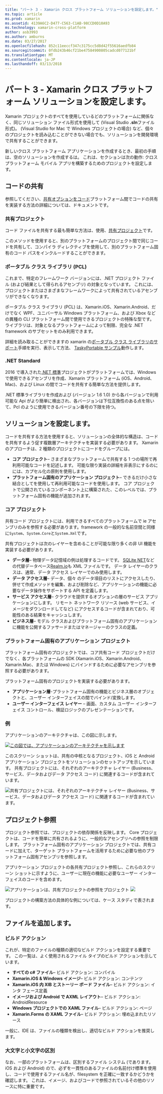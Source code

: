 ```yaml
---
title: "パート 3 - Xamarin クロス プラットフォーム ソリューションを設定します。"
ms.topic: article
ms.prod: xamarin
ms.assetid: 4139A6C2-D477-C563-C1AB-98CCD0D10A93
ms.technology: xamarin-cross-platform
author: asb3993
ms.author: amburns
ms.date: 03/27/2017
ms.openlocfilehash: 852c11eeccf347c3175cc5d8d42f55616aedfb84
ms.sourcegitcommit: 0fdb243b46cf21be47584900805cadcd077121bf
ms.translationtype: MT
ms.contentlocale: ja-JP
ms.lasthandoff: 03/13/2018
---
```

# <a name="part-3---setting-up-a-xamarin-cross-platform-solution"></a>パート 3 - Xamarin クロス プラットフォーム ソリューションを設定します。

Xamarin プロジェクトのすべてを使用しているどのプラットフォームに関係なく、同じソリューション ファイル形式を使用して (Visual Studio **.sln**ファイル形式)。 (Visual Studio for Mac で Windows プロジェクトの場合) など、個々 のプロジェクトを読み込むことができない場合でも、ソリューションを開発環境で共有することができます。



新しいクロス プラットフォーム アプリケーションを作成するとき、最初の手順は、空のソリューションを作成するは。 これは、セクションは次の動作: クロス プラットフォーム モバイル アプリを構築するためのプロジェクトを設定します。

 <a name="Sharing_Code" />


## <a name="sharing-code"></a>コードの共有

参照してください、[共有オプションをコード](~/cross-platform/app-fundamentals/code-sharing.md)プラットフォーム間でコードの共有を実装する方法の詳細については、ドキュメントです。

 <a name="Shared_Asset_Projects" />


### <a name="shared-projects"></a>共有プロジェクト

コード ファイルを共有する最も簡単な方法は、使用、[共有プロジェクト](~/cross-platform/app-fundamentals/shared-projects.md)です。

このメソッドを使用すると、別のプラットフォームのプロジェクト間で同じコードを共有して、コンパイラ ディレクティブを使用して、別のプラットフォーム固有のコード パスをインクルードすることができます。

 <a name="Portable_Class_Libraries" />


### <a name="portable-class-libraries-pcl"></a>ポータブル クラス ライブラリ (PCL)

これまで、特定のフレームワーク バージョンには、.NET プロジェクト ファイル (および結果として得られるアセンブリ) の対象となっています。 これには、プロジェクトまたはさまざまなフレームワークによって共有されているアセンブリができなくなります。

ポータブル クラス ライブラリ (PCL) は、Xamarin.iOS、Xamarin.Android、だけでなく WPF、ユニバーサル Windows プラットフォーム、および Xbox などの異種の CLI プラットフォーム間で使用できるプロジェクトの特殊な型です。 ライブラリは、対象となるプラットフォームによって制限、完全な .NET framework のサブセットをのみ利用できます。

詳細を読み取ることができますの xamarin の[ポータブル クラス ライブラリのサポート](~/cross-platform/app-fundamentals/pcl.md)手順を実行、表示して方法、 [TaskyPortable サンプル](https://github.com/xamarin/mobile-samples/tree/master/TaskyPortable)動作します。


### <a name="net-standard"></a>.NET Standard

2016 で導入された[.NET 標準](~/cross-platform/app-fundamentals/net-standard.md)プロジェクトがプラットフォームでは、Windows で使用できるアセンブリを作成、Xamarin プラットフォーム (iOS、Android、Mac)、および Linux の間でコードを共有する簡単な方法を提供します。

.NET 標準ライブラリを作成および (バージョン 1.6 1.0) から各バージョンで利用可能な Api がより簡単に検出され、各バージョンは下位互換性のある点を除いて、Pcl のように使用できるバージョン番号の下限を持つ。



 <a name="Populating_the_Solution" />


## <a name="populating-the-solution"></a>ソリューションを設定します。

コードを共有する方法を使用すると、ソリューションの全体的な構造は、コードを共有するよう促す複数層アーキテクチャを実装する必要があります。
Xamarin のアプローチは、2 種類のプロジェクトにコードをグループには。

-   **コア プロジェクト**– さまざまなプラットフォームで共有する 1 つの場所で再利用可能なコードを記述します。 可能な限り実装の詳細を非表示にするのにには、カプセル化の原則を使用します。
-   **プラットフォーム固有のアプリケーション プロジェクト**– できるだけ小さな結合としてを使用して再利用可能なコードを使用します。 コア プロジェクトで公開されているコンポーネント上に構築された、このレベルでは、プラットフォーム固有の機能が追加されます。


 <a name="Core_Project" />


### <a name="core-project"></a>コア プロジェクト

共有コード プロジェクトには、利用できるすべてのプラットフォームで ie アセンブリのみを参照する必要があります。framework の一般的な名前空間と同様に`System`、`System.Core`と`System.Xml`です。

共有プロジェクトは次のレイヤーを含めることが可能な限り多くの非 UI 機能を実装する必要があります。

-   **データ層**– 物理データ記憶域の例は処理するコードです。  [SQLite NET](https://github.com/praeclarum/sqlite-net)などの代替データベース[Realm.io](https://realm.io/products/realm-mobile-database/)も XML ファイルです。 データ レイヤーのクラスは、通常、データ アクセス レイヤーでのみ使用します。
-   **データ アクセス層**– データ、個々 のデータ項目のリストにアクセスしたり、併せて作成メソッドを編集、および削除など、アプリケーションの機能に必要なデータ操作をサポートする API を定義します。
-   **サービス アクセス層**– クラウドを提供するオプションの層のサービス アプリケーションにします。 リモート ネットワーク リソース (web サービス、イメージをダウンロードしてなど) にアクセスするコードが含まれており、可能性のある結果をキャッシュします。
-   **ビジネス層**– モデル クラスおよびプラットフォーム固有のアプリケーションに機能を公開するファサードまたはマネージャーのクラスの定義。


 <a name="Platform-Specific_Application_Projects" />


### <a name="platform-specific-application-projects"></a>プラットフォーム固有のアプリケーション プロジェクト

プラットフォーム固有のプロジェクトでは、コア共有コード プロジェクトだけでなく、各プラットフォームの SDK (Xamarin.iOS、Xamarin.Android、Xamarin.Mac、または Windows) にバインドするために必要なアセンブリを参照する必要があります。

プラットフォーム固有のプロジェクトを実装する必要があります。

-   **アプリケーション層**-プラットフォーム固有の機能とビジネス層のオブジェクトと、ユーザー インターフェイスの間でバインド/変換します。
-   **ユーザー インターフェイス レイヤー** – 画面、カスタム ユーザー インターフェイス コントロール、検証ロジックのプレゼンテーションです。


<a name="Example" />


### <a name="example"></a>例

アプリケーションのアーキテクチャは、この図に示します。

 [ ![](part-3-setting-up-a-xamarin-cross-platform-solution-images/conceptualarchitecture.png "この図では、アプリケーションのアーキテクチャを示します")](part-3-setting-up-a-xamarin-cross-platform-solution-images/conceptualarchitecture.png#lightbox)

このスクリーン ショットは、共有の中核となるプロジェクト、iOS と Android アプリケーション プロジェクトをソリューションのセットアップを示しています。 共有プロジェクトには、それぞれのアーキテクチャ レイヤー (Business、サービス、データおよびデータ アクセス コード) に関連するコードが含まれています。

 ![](part-3-setting-up-a-xamarin-cross-platform-solution-images/core-solution-example.png "共有プロジェクトには、それぞれのアーキテクチャ レイヤー (Business、サービス、データおよびデータ アクセス コード) に関連するコードが含まれています。")


 <a name="Project_References" />


## <a name="project-references"></a>プロジェクト参照

プロジェクト参照では、プロジェクトの依存関係を反映します。 Core プロジェクトは、コードを簡単に共有されるように、一般的なアセンブリへの参照を制限します。
プラットフォーム固有のアプリケーション プロジェクトでは、共有コードに加えて、ターゲット プラットフォームを活用するために必要な他のプラットフォーム固有アセンブリを参照します。

アプリケーション プロジェクトの各共有プロジェクト参照し、これらのスクリーン ショットに示すように、ユーザーに現在の機能に必要なユーザー インターフェイスのコードを含めます。

![](part-3-setting-up-a-xamarin-cross-platform-solution-images/solution-android.png "アプリケーションは、共有プロジェクトの参照をプロジェクト") ![ ](part-3-setting-up-a-xamarin-cross-platform-solution-images/solution-ios.png "アプリケーション プロジェクトの共有プロジェクトの参照")


プロジェクトの構築方法の具体的な例については、ケース スタディで表されます。

 <a name="Adding_Files" />


## <a name="adding-files"></a>ファイルを追加します。

 <a name="Build_Action" />


### <a name="build-action"></a>ビルド アクション

これが、特定のファイルの種類の適切なビルド アクションを設定する重要です。 この一覧は、よく使用されるファイル タイプのビルド アクションを示しています。

-  **すべての c# ファイル**– ビルド アクション: コンパイル
-   **Xamarin.iOS & Windows イメージ**– ビルド アクション: コンテンツ
-   **Xamarin.iOS 内 XIB とストーリー ボード ファイル**– ビルド アクション: インタ フェース定義
-   **イメージおよび Android で AXML レイアウト**– ビルド アクション: AndroidResource
-  **Windows プロジェクトでの XAML ファイル**– ビルド アクション: ページ
-  **Xamarin.Forms の XAML ファイル**– ビルド アクション: 埋め込まれたリソース


一般に、IDE は、ファイルの種類を検出し、適切なビルド アクションを推奨します。

 <a name="Case_Sensitivity" />


### <a name="case-sensitivity"></a>大文字と小文字の区別

なお、一部のプラットフォームは、区別するファイル システム (であります。
iOS および Android) ので、必ずを一貫性のあるファイルの名前付け標準を使用し、コードで使用するファイル名が、filesystem を正確に一致するかどうかを確認します。 これは、イメージ、およびコードで参照されているその他のリソースに特に重要です。

